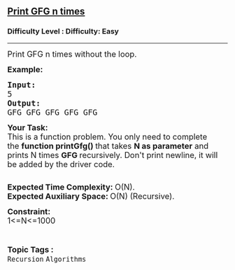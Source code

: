 <h2><a href="https://www.geeksforgeeks.org/problems/print-gfg-n-times/1&selectedLang=python3">Print GFG n times</a></h2><h3>Difficulty Level : Difficulty: Easy</h3><hr><div class="problems_problem_content__Xm_eO" data-cur="cursor"><p data-cur="cursor"><span style="font-size:18px" data-cur="cursor">Print GFG n times without the loop.</span></p>

<p data-cur="cursor"><strong><span style="font-size:18px" data-cur="cursor">Example:</span></strong></p>

<pre data-cur="cursor"><span style="font-size:18px"><strong>Input:
</strong>5
<strong data-cur="cursor">Output:</strong></span><span style="font-size:18px" data-cur="cursor"><strong>
</strong>GFG GFG GFG GFG GFG</span></pre>

<p data-cur="cursor"><span style="font-size:18px" data-cur="cursor"><strong>Your Task:</strong><br>
This is a function problem. You only need to complete the&nbsp;<strong data-cur="cursor">function printGfg()&nbsp;</strong>that takes&nbsp;<strong data-cur="cursor">N as parameter</strong>&nbsp;and prints N&nbsp;times&nbsp;<strong data-cur="cursor">GFG&nbsp;</strong>recursively. Don't print newline, it will be added by the driver code.</span></p>

<p data-cur="cursor"><br>
<span style="font-size:18px" data-cur="cursor"><strong data-cur="cursor">Expected Time Complexity:&nbsp;</strong>O(N).<br>
<strong data-cur="cursor">Expected Auxiliary Space:&nbsp;</strong>O(N) (Recursive).</span></p>

<p data-cur="cursor"><strong><span style="font-size:18px">Constraint:</span></strong><br>
<span style="font-size:18px" data-cur="cursor">1&lt;=N&lt;=1000</span></p>
</div><br><p><span style=font-size:18px><strong>Topic Tags : </strong><br><code>Recursion</code>&nbsp;<code>Algorithms</code>&nbsp;